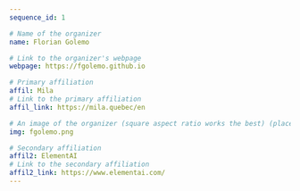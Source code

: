 ```yaml
---
sequence_id: 1

# Name of the organizer
name: Florian Golemo

# Link to the organizer's webpage
webpage: https://fgolemo.github.io

# Primary affiliation
affil: Mila
# Link to the primary affiliation
affil_link: https://mila.quebec/en

# An image of the organizer (square aspect ratio works the best) (place in the `assets/img/organizers` directory)
img: fgolemo.png

# Secondary affiliation
affil2: ElementAI
# Link to the secondary affiliation
affil2_link: https://www.elementai.com/
---
```

